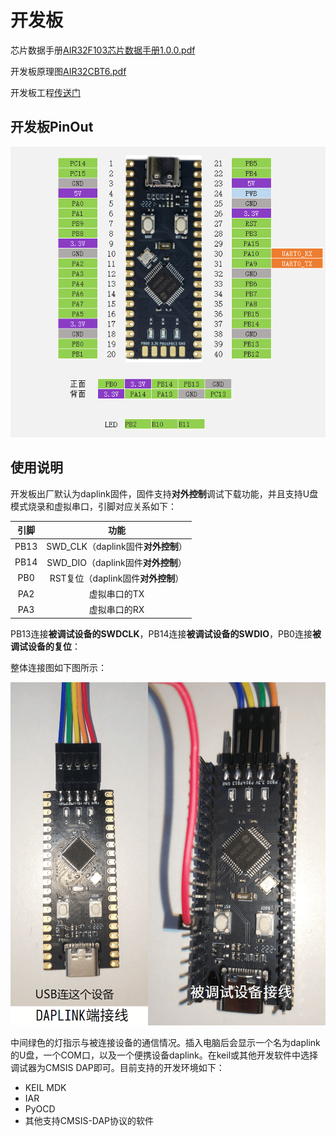 # 开发板

芯片数据手册[AIR32F103芯片数据手册1.0.0.pdf](https://cdn.openluat-luatcommunity.openluat.com/attachment/20220605164850945_AIR32F103芯片数据手册1.0.0.pdf)

开发板原理图[AIR32CBT6.pdf](https://cdn.openluat-luatcommunity.openluat.com/attachment/20220605164915340_AIR32CBT6.pdf)

开发板工程[传送门](https://gitee.com/openLuat/luatos-broads/tree/master/broads/Air32F103-Board)

## 开发板PinOut

![image-20220618160609551](img/image-20220618160609551.png)

## 使用说明

开发板出厂默认为daplink固件，固件支持**对外控制**调试下载功能，并且支持U盘模式烧录和虚拟串口，引脚对应关系如下：

|引脚|功能|
|:-:|:-:|
|PB13|SWD_CLK（daplink固件**对外控制**）|
|PB14|SWD_DIO（daplink固件**对外控制**）|
|PB0|RST复位（daplink固件**对外控制**）|
|PA2|虚拟串口的TX|
|PA3|虚拟串口的RX|

PB13连接**被调试设备的SWDCLK**，PB14连接**被调试设备的SWDIO**，PB0连接**被调试设备的复位**：

整体连接图如下图所示：

![接线图](img/connect_dap.png)

中间绿色的灯指示与被连接设备的通信情况。插入电脑后会显示一个名为daplink的U盘，一个COM口，以及一个便携设备daplink。在keil或其他开发软件中选择调试器为CMSIS DAP即可。目前支持的开发环境如下：

- KEIL MDK
- IAR
- PyOCD
- 其他支持CMSIS-DAP协议的软件
